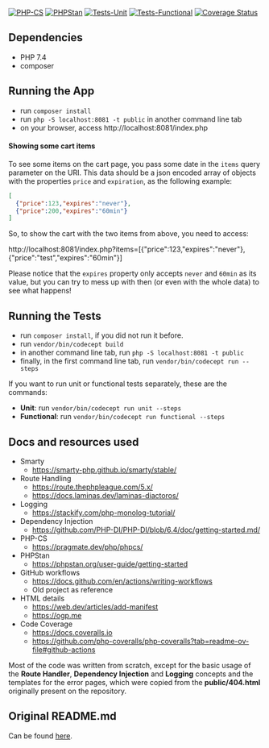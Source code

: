 [![PHP-CS](https://github.com/LilianaLessa/planet-interview-challenge/actions/workflows/phpcs.yml/badge.svg)](https://github.com/LilianaLessa/planet-interview-challenge/actions/workflows/phpcs.yml)
[![PHPStan](https://github.com/LilianaLessa/planet-interview-challenge/actions/workflows/phpstan.yml/badge.svg)](https://github.com/LilianaLessa/planet-interview-challenge/actions/workflows/phpstan.yml)
[![Tests-Unit](https://github.com/LilianaLessa/planet-interview-challenge/actions/workflows/tests_unit.yml/badge.svg)](https://github.com/LilianaLessa/planet-interview-challenge/actions/workflows/tests_unit.yml)
[![Tests-Functional](https://github.com/LilianaLessa/planet-interview-challenge/actions/workflows/tests_functional.yml/badge.svg)](https://github.com/LilianaLessa/planet-interview-challenge/actions/workflows/tests_functional.yml)
[![Coverage Status](https://coveralls.io/repos/github/LilianaLessa/planet-interview-challenge/badge.svg?branch=main)](https://coveralls.io/github/LilianaLessa/planet-interview-challenge)
## Dependencies

- PHP 7.4
- composer

## Running the App
- run `composer install`
- run `php -S localhost:8081 -t public` in another command line tab
- on your browser, access http://localhost:8081/index.php

#### Showing some cart items
To see some items on the cart page, you pass some date in the `items` query parameter on the  URI. 
This data should be a json encoded array of objects with the properties `price` and `expiration`, as the following example:

```json
[
  {"price":123,"expires":"never"},
  {"price":200,"expires":"60min"}
]
```

So, to show the cart with the two items from above, 
you need to access:

http://localhost:8081/index.php?items=[{"price":123,"expires":"never"},{"price":"test","expires":"60min"}]

Please notice that the `expires` property only accepts `never` and `60min` as its value, 
but you can try to mess up with then (or even with the whole data) to see what happens!

## Running the Tests
- run `composer install`, if you did not run it before.
- run `vendor/bin/codecept build`
- in another command line tab, run `php -S localhost:8081 -t public` 
- finally, in the first command line tab, run `vendor/bin/codecept run --steps`

If you want to run unit or functional tests separately, these are the commands: 

- **Unit**:  run `vendor/bin/codecept run unit --steps`
- **Functional**:  run `vendor/bin/codecept run functional --steps`

## Docs and resources used

- Smarty
  - https://smarty-php.github.io/smarty/stable/
- Route Handling
  - https://route.thephpleague.com/5.x/
  - https://docs.laminas.dev/laminas-diactoros/
- Logging
  - https://stackify.com/php-monolog-tutorial/
- Dependency Injection
  - https://github.com/PHP-DI/PHP-DI/blob/6.4/doc/getting-started.md/
- PHP-CS
  - https://pragmate.dev/php/phpcs/
- PHPStan
  - https://phpstan.org/user-guide/getting-started
- GitHub workflows
  - https://docs.github.com/en/actions/writing-workflows
  - Old project as reference
- HTML details
  - https://web.dev/articles/add-manifest
  - https://ogp.me
- Code Coverage
  - https://docs.coveralls.io
  - https://github.com/php-coveralls/php-coveralls?tab=readme-ov-file#github-actions

Most of the code was written from scratch, except for the basic usage of the 
**Route Handler**, **Dependency Injection** and **Logging** concepts 
and the templates for the error pages, which were copied from 
the **public/404.html** originally present on the repository. 

## Original README.md

Can be found [here](README_original.md).